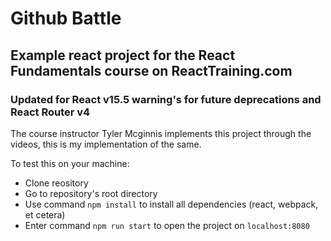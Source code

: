 # Github Battle

## Example react project for the React Fundamentals course on ReactTraining.com

### Updated for React v15.5 warning's for future deprecations and React Router v4

The course instructor Tyler Mcginnis implements this project through the videos, this is my implementation of the same.

To test this on your machine:
- Clone reository
- Go to repository's root directory
- Use command `npm install` to install all dependencies (react, webpack, et cetera)
- Enter command `npm run start` to open the project on `localhost:8080`